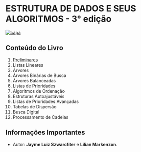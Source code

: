 # ESTRUTURA DE DADOS E SEUS ALGORITMOS - 3° edição

[![capa](https://images-na.ssl-images-amazon.com/images/I/61MT4SsqDSL.jpg)](https://drive.google.com/drive/folders/1G-4y_2MArYvkd3aW5pdtOrGr14ZiFVf5)

## Conteúdo do Livro

1. [Preliminares](https://github.com/Darlley/ExerciciosLivros/tree/master/tecnologia/estruturadedados1/capitulo1)
1. Listas Lineares
1. Árvores
1. Árvores Binárias de Busca
1. Árvores Balanceadas
1. Listas de Prioridades
1. Algoritmos de Ordenação
1. Estruturas Autoajustáveis
1. Listas de Prioridades Avançadas
1. Tabelas de Dispersão
1. Busca Digital
1. Processamento de Cadeias

## Informações Importantes

- Autor: **Jayme Luiz Szwarcfiter** e **Lilian Markenzon**.
